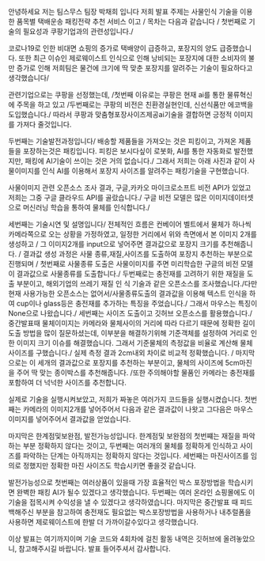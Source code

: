 안녕하세요 저는 팀스무스 팀장 박채희 입니다 저희 발표 주제는 사물인식 기술을 이용한 품목별 택배운송 패킹전략 추천 서비스 이고 /
목차는 다음과 같습니다 /
첫번째로 기술의 필요성과 쿠팡기업과의 관련성입니다./

코로나19로 인한 비대면 쇼핑의 증가로 택배양이 급증하고, 포장지의 양도 급증했습니다. 또한 최근 이슈인 제로웨이스트 인식으로 인해 낭비되는 포장지에 대한 소비자의 불만 증가로 인해 저희팀은 물건에 크기에 딱 맞춘 포장지를 알려주는 기술이 필요하다고 생각했습니다/

관련기업으로는 쿠팡을 선정했는데, /첫번째 이유로는 쿠팡은 현재 ai를 통한 물류혁신에 주목을 하고 있고 /두번째로는  쿠팡의 비전은  친환경실현인데, 신선식품만 에코백을 도입했습니다./ 따라서 쿠팡과 맞춤형포장사이즈제공ai기술을 결합하면 긍정적 이미지를 가져다 줄것입니다.

두번째는 기술발전과정입니다/
배송할 제품들을 가져오는 것은 피킹이고, 가져온 제품들을 포장하는것은 패킹입니다.
피킹은 보시다싶이 로봇화, AI를 통한 자동화로 발전했지만, 패킹에 AI기술이 쓰이는 것은 거의 없습니다./ 그래서 저희는 아래 사진과 같이 사물이미지를 인식 AI를 이용해서 포장지 사이즈를 알려주는 패킹기술을 구현했습니다. 

사물이미지 관련 오픈소스 조사 결과, 구글,카카오 마이크로소프트 비전 API가 있었고 저희는 그중 구글 클라우드 API를 골랐습니다./
구글 비전 모델은 많은 이미지데이터셋으로 머신러닝 학습을 통하여 물체를 인식합니다./

세번째는 기술시연 및 설명입니다/
전체적인 흐름은 컨베이어 벨트에서 물체가 하나씩 카메라쪽으로 오는 상황을 가정하였고, 일정한 거리에서 위와 측면에서 본 이미지 2개를 생성하고 / 그 이미지2개를 input으로 넣어주면 결과값으로 포장지 크기를 추천해줍니다. /
결과값 생성 과정은 사물 종류,재질,사이즈를 도출하여 포장지 추천하는 부분으로 진행되며 /
첫번째로 사물종류 도출은 사물이미지를 주면 미리학습한 구글의 비전 모델이 결과값으로 사물종류를 도출합니다./
두번째로는 충전재를 고려하기 위한 재질을 도출 부분이고, 해외기업의 쓰레기 재질 인 식 기술과 같은 오픈소스를 조사했습니다./다만 현재 사용가능한 오픈소스는 없어서/사물종류도출의 결과값을 이용해 텍스트 인식을 하여 cup이나 glass등은 충전재를 추가하는 특징을 주었습니다./ 그래서 마우스는 특징이 None으로 나왔습니다./
세번째는 사이즈 도출이고 깃허브 오픈소스를 활용했습니다./중간발표때 물체이미지는 카메라와 물체사이의 거리에 따라 다르기 때문에 정확한 길이도출 방법을 많이 질문하셨는데, 이부분을 해결하기위해 기준객체를 설정하여 거리로 인한 이미지 크기 이슈를 해결했습니다. 그래서 기준물체의 측정값을 비율로 계산해 물체 사이즈를 구했습니다./
실제 측정 결과 2cm내외 차이로 비교적 정확했습니다. /
마지막으로는 이 세개의 결과값으로 포장지를 추천하는 부분이고, 물체의 사이즈에 5cm마진을 주어 딱 맞는 종이박스를 추천해줍니다. 
/또한 주의해야할 물품인 카메라는 충전재를 포함하여 더 넉넉한 사이즈를 추천합니다.

실제로 기술을 실행시켜보았고, 저희가 짜놓은 여러가지 코드들을 실행시켰습니다. 첫번째는 카메라의 이미지2개를 넣어주어서 다음과 같은 결과값이 나왓고 그다음은 마우스이미지를 넣어주어서 결과값을 얻었습니다.

마지막은 한계점및보완점, 발전가능성입니다.
한계점및 보완점의 첫번쨰는 재질을 파악하는 부분 정확하지 않다는 것이고, 두번째는 여러개의 물체를 정확하게 인식하고 사이즈를 파악하는 단계는 아직까지는 정확하지 않다는 것입니다. 세번째는 마진사이즈를 임의로 정했지만 정확한 마진 사이즈도 학습시키면 좋을것 같습니다. 

발전가능성으로 첫번째는 여러상품이 있을때 가장 효율적인 박스 포장방법을 학습시키면 완벽한 패킹 AI가 될수 있겠다고 생각했습니다. 두번째는 여러 온라인 쇼핑몰에도 이 기술을 접목시켜 수익성을 낼 수 있겠다고 생각하였습니다. 마지막은 중간발표 때 피드백해주신 부분을 참고하여 충전재도 필요없는 박스포장방법을 사용하거나 내추럴폼을 사용하면 제로웨이스트에 한발 더 가까이갈수있다고 생각했습니다.

이상 발표는 여기까지이며 기술 코드와 4회차에 걸친 활동 내역은 깃허브에 올려놓았으니, 참고해주시길 바랍니다. 발표 들어주셔서 감사합니다.
